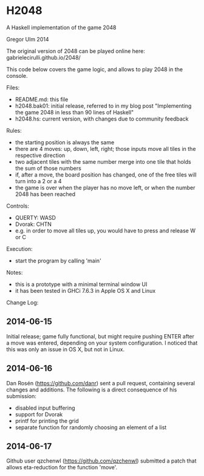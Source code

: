 H2048
====
A Haskell implementation of the game 2048

Gregor Ulm
2014


The original version of 2048 can be played online here:
gabrielecirulli.github.io/2048/

This code below covers the game logic, and allows to play 2048
in the console.


Files:

- README.md: this file
- h2048.bak01: initial release, referred to in my blog post
 	"Implementing the game 2048 in less than 90 lines of
	 Haskell"
- h2048.hs: current version, with changes due to community
 	feedback


Rules:

- the starting position is always the same
- there are 4 moves: up, down, left, right; those
    inputs move all tiles in the respective direction
- two adjacent tiles with the same number merge into one
    tile that holds the sum of those numbers
- if, after a move, the board position has changed, one of
    the free tiles will turn into a 2 or a 4
- the game is over when the player has no move left, or
    when the number 2048 has been reached


Controls:

- QUERTY: WASD
- Dvorak: CHTN
- e.g. in order to move all tiles up, you would have to press
	and release W or C


Execution:

- start the program by calling 'main'


Notes:

- this is a prototype with a minimal terminal window UI
- it has been tested in GHCi 7.6.3 in Apple OS X and Linux


Change Log:

2014-06-15
----
Initial release; game fully functional, but might require pushing ENTER after
a move was entered, depending on your system configuration. I noticed that
this was only an issue in OS X, but not in Linux.

2014-06-16
----
Dan Rosén (https://github.com/danr) sent a pull request, containing
several changes and additions. The following is a direct consequence
of his submission:
- disabled input buffering
- support for Dvorak
- printf for printing the grid
- separate function for randomly choosing an element of a list

2014-06-17
----
Github user qzchenwl (https://github.com/qzchenwl) submitted a patch
that allows eta-reduction for the function 'move'.

